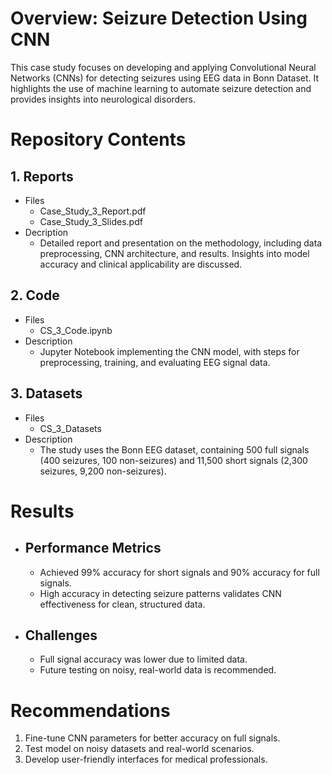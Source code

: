 # Overview: Seizure Detection Using CNN
This case study focuses on developing and applying Convolutional Neural Networks (CNNs) for detecting seizures using EEG data in Bonn Dataset. It highlights the use of machine learning to automate seizure detection and provides insights into neurological disorders.

# Repository Contents
## 1. Reports
   - Files
      - Case_Study_3_Report.pdf
      - Case_Study_3_Slides.pdf
  - Decription
      - Detailed report and presentation on the methodology, including data preprocessing, CNN architecture, and results. Insights into model accuracy and clinical applicability are discussed.

## 2. Code
  - Files
       - CS_3_Code.ipynb
  - Description
       - Jupyter Notebook implementing the CNN model, with steps for preprocessing, training, and evaluating EEG signal data.

## 3. Datasets
   - Files
       - CS_3_Datasets
   - Description
       - The study uses the Bonn EEG dataset, containing 500 full signals (400 seizures, 100 non-seizures) and 11,500 short signals (2,300 seizures, 9,200 non-seizures).

# Results
- ## Performance Metrics
  - Achieved 99% accuracy for short signals and 90% accuracy for full signals.
  - High accuracy in detecting seizure patterns validates CNN effectiveness for clean, structured data.
- ## Challenges
  - Full signal accuracy was lower due to limited data.
  - Future testing on noisy, real-world data is recommended.

# Recommendations
1. Fine-tune CNN parameters for better accuracy on full signals.
2. Test model on noisy datasets and real-world scenarios.
3. Develop user-friendly interfaces for medical professionals.
